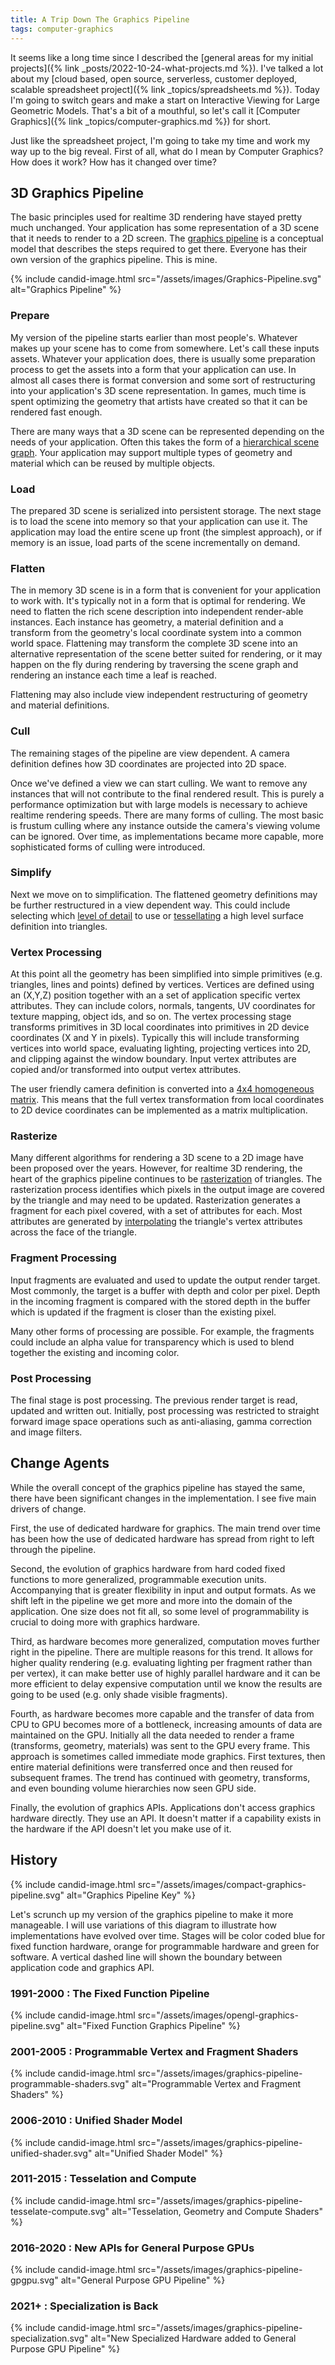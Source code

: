 ```yaml
---
title: A Trip Down The Graphics Pipeline
tags: computer-graphics
---
```


It seems like a long time since I described the [general areas for my initial projects]({% link _posts/2022-10-24-what-projects.md %}). I've talked a lot about my [cloud based, open source, serverless, customer deployed, scalable spreadsheet project]({% link _topics/spreadsheets.md %}). Today I'm going to switch gears and make a start on Interactive Viewing for Large Geometric Models. That's a bit of a mouthful, so let's call it [Computer Graphics]({% link _topics/computer-graphics.md %}) for short. 

Just like the spreadsheet project, I'm going to take my time and work my way up to the big reveal. First of all, what do I mean by Computer Graphics? How does it work? How has it changed over time?

## 3D Graphics Pipeline

The basic principles used for realtime 3D rendering have stayed pretty much unchanged. Your application has some representation of a 3D scene that it needs to render to a 2D screen. The [graphics pipeline](https://en.wikipedia.org/wiki/Graphics_pipeline) is a conceptual model that describes the steps required to get there. Everyone has their own version of the graphics pipeline. This is mine. 

{% include candid-image.html src="/assets/images/Graphics-Pipeline.svg" alt="Graphics Pipeline" %}

### Prepare

My version of the pipeline starts earlier than most people's. Whatever makes up your scene has to come from somewhere. Let's call these inputs assets. Whatever your application does, there is usually some preparation process to get the assets into a form that your application can use. In almost all cases there is format conversion and some sort of restructuring into your application's 3D scene representation. In games, much time is spent optimizing the geometry that artists have created so that it can be rendered fast enough. 

There are many ways that a 3D scene can be represented depending on the needs of your application. Often this takes the form of a [hierarchical scene graph](https://en.wikipedia.org/wiki/Scene_graph). Your application may support multiple types of geometry and material which can be reused by multiple objects.

### Load

The prepared 3D scene is serialized into persistent storage. The next stage is to load the scene into memory so that your application can use it. The application may load the entire scene up front (the simplest approach), or if memory is an issue, load parts of the scene incrementally on demand.

### Flatten

The in memory 3D scene is in a form that is convenient for your application to work with. It's typically not in a form that is optimal for rendering. We need to flatten the rich scene description into independent render-able instances. Each instance has geometry, a material definition and a transform from the geometry's local coordinate system into a common world space. Flattening may transform the complete 3D scene into an alternative representation of the scene better suited for rendering, or it may happen on the fly during rendering by traversing the scene graph and rendering an instance each time a leaf is reached. 

Flattening may also include view independent restructuring of geometry and material definitions.

### Cull

The remaining stages of the pipeline are view dependent. A camera definition defines how 3D coordinates are projected into 2D space. 

Once we've defined a view we can start culling. We want to remove any instances that will not contribute to the final rendered result. This is purely a performance optimization but with large models is necessary to achieve realtime rendering speeds. There are many forms of culling. The most basic is frustum culling where any instance outside the camera's viewing volume can be ignored. Over time, as implementations became more capable, more sophisticated forms of culling were introduced.

### Simplify

Next we move on to simplification. The flattened geometry definitions may be further restructured in a view dependent way. This could include selecting which [level of detail](https://en.wikipedia.org/wiki/Level_of_detail_(computer_graphics)) to use or [tessellating](https://en.wikipedia.org/wiki/Tessellation_(computer_graphics)) a high level surface definition into triangles.

### Vertex Processing

At this point all the geometry has been simplified into simple primitives (e.g. triangles, lines and points) defined by vertices. Vertices are defined using an (X,Y,Z) position together with an a set of application specific vertex attributes. They can include colors, normals, tangents, UV coordinates for texture mapping, object ids, and so on. The vertex processing stage transforms primitives in 3D local coordinates into primitives in 2D device coordinates (X and Y in pixels). Typically this will include transforming vertices into world space, evaluating lighting, projecting vertices into 2D, and clipping against the window boundary. Input vertex attributes are copied and/or transformed into output vertex attributes.

The user friendly camera definition is converted into a [4x4 homogeneous matrix](https://en.wikipedia.org/wiki/Transformation_matrix). This means that the full vertex transformation from local coordinates to 2D device coordinates can be implemented as a matrix multiplication. 

### Rasterize

Many different algorithms for rendering a 3D scene to a 2D image have been proposed over the years. However, for realtime 3D rendering, the heart of the graphics pipeline continues to be [rasterization](https://en.wikipedia.org/wiki/Rasterisation) of triangles. The rasterization process identifies which pixels in the output image are covered by the triangle and may need to be updated. Rasterization generates a fragment for each pixel covered, with a set of attributes for each. Most attributes are generated by [interpolating](http://courses.cms.caltech.edu/cs171/assignments/hw2/hw2-notes/notes-hw2.html) the triangle's vertex attributes across the face of the triangle. 

### Fragment Processing

Input fragments are evaluated and used to update the output render target. Most commonly, the target is a buffer with depth and color per pixel. Depth in the incoming fragment is compared with the stored depth in the buffer which is updated if the fragment is closer than the existing pixel. 

Many other forms of processing are possible. For example, the fragments could include an alpha value for transparency which is used to blend together the existing and incoming color.

### Post Processing

The final stage is post processing. The previous render target is read, updated and written out. Initially, post processing was restricted to straight forward image space operations such as anti-aliasing, gamma correction and image filters.

## Change Agents

While the overall concept of the graphics pipeline has stayed the same, there have been significant changes in the implementation. I see five main drivers of change.

First, the use of dedicated hardware for graphics. The main trend over time has been how the use of dedicated hardware has spread from right to left through the pipeline. 

Second, the evolution of graphics hardware from hard coded fixed functions to more generalized, programmable execution units. Accompanying that is greater flexibility in input and output formats. As we shift left in the pipeline we get more and more into the domain of the application. One size does not fit all, so some level of programmability is crucial to doing more with graphics hardware.

Third, as hardware becomes more generalized, computation moves further right in the pipeline. There are multiple reasons for this trend. It allows for higher quality rendering (e.g. evaluating lighting per fragment rather than per vertex), it can make better use of highly parallel hardware and it can be more efficient to delay expensive computation until we know the results are going to be used (e.g. only shade visible fragments).

Fourth, as hardware becomes more capable and the transfer of data from CPU to GPU becomes more of a bottleneck, increasing amounts of data are maintained on the GPU. Initially all the data needed to render a frame (transforms, geometry, materials) was sent to the GPU every frame. This approach is sometimes called immediate mode graphics. First textures, then entire material definitions were transferred once and then reused for subsequent frames. The trend has continued with geometry, transforms, and even bounding volume hierarchies now seen GPU side.

Finally, the evolution of graphics APIs. Applications don't access graphics hardware directly. They use an API. It doesn't matter if a capability exists in the hardware if the API doesn't let you make use of it.

## History

{% include candid-image.html src="/assets/images/compact-graphics-pipeline.svg" alt="Graphics Pipeline Key" %}

Let's scrunch up my version of the graphics pipeline to make it more manageable. I will use variations of this diagram to illustrate how implementations have evolved over time. Stages will be color coded blue for fixed function hardware, orange for programmable hardware and green for software. A vertical dashed line will shown the boundary between application code and graphics API.

### 1991-2000 : The Fixed Function Pipeline 

{% include candid-image.html src="/assets/images/opengl-graphics-pipeline.svg" alt="Fixed Function Graphics Pipeline" %}

### 2001-2005 : Programmable Vertex and Fragment Shaders

{% include candid-image.html src="/assets/images/graphics-pipeline-programmable-shaders.svg" alt="Programmable Vertex and Fragment Shaders" %}

### 2006-2010 : Unified Shader Model

{% include candid-image.html src="/assets/images/graphics-pipeline-unified-shader.svg" alt="Unified Shader Model" %}

### 2011-2015 : Tesselation and Compute

{% include candid-image.html src="/assets/images/graphics-pipeline-tesselate-compute.svg" alt="Tesselation, Geometry and Compute Shaders" %}

### 2016-2020 : New APIs for General Purpose GPUs

{% include candid-image.html src="/assets/images/graphics-pipeline-gpgpu.svg" alt="General Purpose GPU Pipeline" %}

### 2021+ : Specialization is Back

{% include candid-image.html src="/assets/images/graphics-pipeline-specialization.svg" alt="New Specialized Hardware added to General Purpose GPU Pipeline" %}